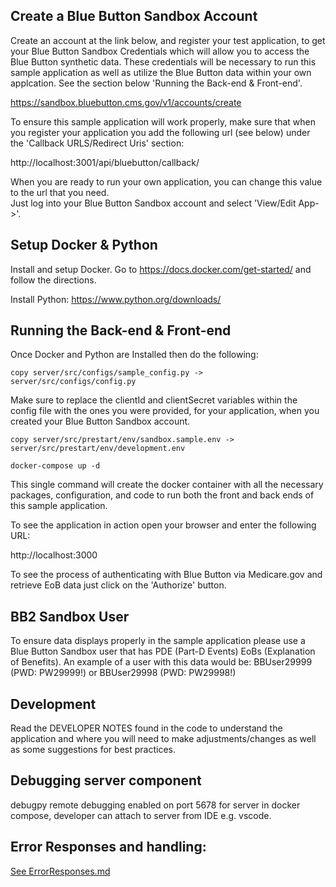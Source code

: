Create a Blue Button Sandbox Account 
---------------
Create an account at the link below, and register your test application, to get your Blue Button Sandbox Credentials which will allow you to 
access the Blue Button synthetic data.  These credentials will be necessary to run this sample application as well as 
utilize the Blue Button data within your own applcation.  See the section below 'Running the Back-end & Front-end'.

https://sandbox.bluebutton.cms.gov/v1/accounts/create

To ensure this sample application will work properly, make sure that when you register your application you add 
the following url (see below) under the 'Callback URLS/Redirect Uris' section:

http://localhost:3001/api/bluebutton/callback/

When you are ready to run your own application, you can change this value to the url that you need.  
Just log into your Blue Button Sandbox account and select 'View/Edit App->'.

Setup Docker & Python 
---------------
Install and setup Docker.  Go to https://docs.docker.com/get-started/ and follow the directions.

Install Python: https://www.python.org/downloads/

Running the Back-end & Front-end
---------------
    
Once Docker and Python are Installed then do the following:
    
    copy server/src/configs/sample_config.py -> server/src/configs/config.py
    
Make sure to replace the clientId and clientSecret variables within the config file with
the ones you were provided, for your application, when you created your Blue Button Sandbox account.

    copy server/src/prestart/env/sandbox.sample.env -> server/src/prestart/env/development.env

    docker-compose up -d

This single command will create the docker container with all the necessary packages, configuration, and code to 
run both the front and back ends of this sample application.

To see the application in action open your browser and enter the following URL:

http://localhost:3000

To see the process of authenticating with Blue Button via Medicare.gov and retrieve EoB data just click on the 'Authorize' button.

BB2 Sandbox User
-----------
To ensure data displays properly in the sample application please use a 
Blue Button Sandbox user that has PDE (Part-D Events) EoBs (Explanation of Benefits).  An example of a user with this
data would be:  BBUser29999 (PWD: PW29999!) or BBUser29998 (PWD: PW29998!)

Development
-----------
Read the DEVELOPER NOTES found in the code to understand the application
and where you will need to make adjustments/changes as well as some 
suggestions for best practices.

Debugging server component
--------------------------
debugpy remote debugging enabled on port 5678 for server in docker compose, developer can attach to server from IDE e.g. vscode.

Error Responses and handling:
-----------------------------
[See ErrorResponses.md](./ErrorResponses.md)